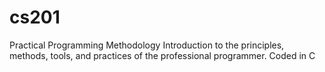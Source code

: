 # cs201
Practical Programming Methodology
Introduction to the principles, methods, tools, and practices of the professional programmer. Coded in C
